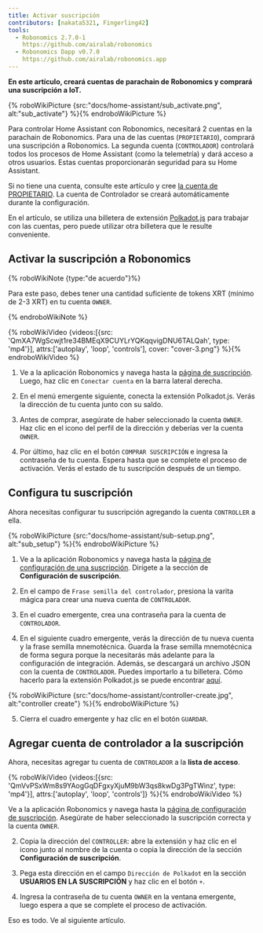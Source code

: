 ```yaml
---
title: Activar suscripción
contributors: [nakata5321, Fingerling42]
tools:
  - Robonomics 2.7.0-1
    https://github.com/airalab/robonomics
  - Robonomics Dapp v0.7.0
    https://github.com/airalab/robonomics.app
---
```


**En este artículo, creará cuentas de parachain de Robonomics y comprará una suscripción a IoT.**

{% roboWikiPicture {src:"docs/home-assistant/sub_activate.png", alt:"sub_activate"} %}{% endroboWikiPicture %}

Para controlar Home Assistant con Robonomics, necesitará 2 cuentas en la parachain de Robonomics. Para una de las cuentas (`PROPIETARIO`), comprará una suscripción a Robonomics. La segunda cuenta (`CONTROLADOR`) controlará todos los procesos de Home Assistant (como la telemetría) y dará acceso a otros usuarios. Estas cuentas proporcionarán seguridad para su Home Assistant.

Si no tiene una cuenta, consulte este artículo y cree [la cuenta de PROPIETARIO](/docs/create-account-in-dapp/). La cuenta de Controlador se creará automáticamente durante la configuración.

En el artículo, se utiliza una billetera de extensión [Polkadot.js](https://polkadot.js.org/extension/) para trabajar con las cuentas, pero puede utilizar otra billetera que le resulte conveniente.

## Activar la suscripción a Robonomics

{% roboWikiNote {type:"de acuerdo"}%}

Para este paso, debes tener una cantidad suficiente de tokens XRT (mínimo de 2-3 XRT) en tu cuenta `OWNER`.

{% endroboWikiNote %}

{% roboWikiVideo {videos:[{src: 'QmXA7WgScwjt1re34BMEqX9CUYLrYQKqqvigDNU6TALQah', type: 'mp4'}], attrs:['autoplay', 'loop', 'controls'], cover: "cover-3.png"} %}{% endroboWikiVideo %}

1. Ve a la aplicación Robonomics y navega hasta la [página de suscripción](https://robonomics.app/#/rws-buy). Luego, haz clic en `Conectar cuenta` en la barra lateral derecha.

2. En el menú emergente siguiente, conecta la extensión Polkadot.js. Verás la dirección de tu cuenta junto con su saldo.

3. Antes de comprar, asegúrate de haber seleccionado la cuenta `OWNER`. Haz clic en el icono del perfil de la dirección y deberías ver la cuenta `OWNER`.

4. Por último, haz clic en el botón `COMPRAR SUSCRIPCIÓN` e ingresa la contraseña de tu cuenta. Espera hasta que se complete el proceso de activación. Verás el estado de tu suscripción después de un tiempo.

## Configura tu suscripción

Ahora necesitas configurar tu suscripción agregando la cuenta `CONTROLLER` a ella.

{% roboWikiPicture {src:"docs/home-assistant/sub-setup.png", alt:"sub_setup"} %}{% endroboWikiPicture %}

1. Ve a la aplicación Robonomics y navega hasta la [página de configuración de una suscripción](https://robonomics.app/#/rws-setup). Dirígete a la sección de **Configuración de suscripción**.

2. En el campo de `Frase semilla del controlador`, presiona la varita mágica para crear una nueva cuenta de `CONTROLADOR`.

3. En el cuadro emergente, crea una contraseña para la cuenta de `CONTROLADOR`.

4. En el siguiente cuadro emergente, verás la dirección de tu nueva cuenta y la frase semilla mnemotécnica. Guarda la frase semilla mnemotécnica de forma segura porque la necesitarás más adelante para la configuración de integración. Además, se descargará un archivo JSON con la cuenta de `CONTROLADOR`. Puedes importarlo a tu billetera. Cómo hacerlo para la extensión Polkadot.js se puede encontrar [aquí](/docs/create-account-in-dapp/).

{% roboWikiPicture {src:"docs/home-assistant/controller-create.jpg", alt:"controller create"} %}{% endroboWikiPicture %}

5. Cierra el cuadro emergente y haz clic en el botón `GUARDAR`.

## Agregar cuenta de controlador a la suscripción

Ahora, necesitas agregar tu cuenta de `CONTROLADOR` a la **lista de acceso**. 

{% roboWikiVideo {videos:[{src: 'QmVvPSxWm8s9YAogGqDFgxyXjuM9bW3qs8kwDg3PgTWinz', type: 'mp4'}], attrs:['autoplay', 'loop', 'controls']} %}{% endroboWikiVideo %}

Ve a la aplicación Robonomics y navega hasta la [página de configuración de suscripción](https://robonomics.app/#/rws-setup). Asegúrate de haber seleccionado la suscripción correcta y la cuenta `OWNER`.

2. Copia la dirección del `CONTROLLER`: abre la extensión y haz clic en el icono junto al nombre de la cuenta o copia la dirección de la sección **Configuración de suscripción**.

3. Pega esta dirección en el campo `Dirección de Polkadot` en la sección **USUARIOS EN LA SUSCRIPCIÓN** y haz clic en el botón `+`.

4. Ingresa la contraseña de tu cuenta `OWNER` en la ventana emergente, luego espera a que se complete el proceso de activación.

Eso es todo. Ve al siguiente artículo.